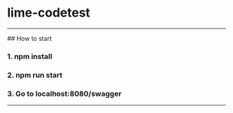 # lime-codetest
<hr>
## How to start

### 1. npm install

### 2. npm run start

### 3. Go to localhost:8080/swagger
<hr>